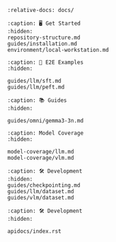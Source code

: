 ```{include} ../README.md
:relative-docs: docs/
```

```{toctree}
:caption: 🖥️ Get Started
:hidden:
repository-structure.md
guides/installation.md
environment/local-workstation.md
```

<!--
environment/cluster.md
-->

```{toctree}
:caption: 🚀 E2E Examples
:hidden:

guides/llm/sft.md
guides/llm/peft.md
```

```{toctree}
:caption: 📚 Guides
:hidden:

guides/omni/gemma3-3n.md
```

```{toctree}
:caption: Model Coverage
:hidden:

model-coverage/llm.md
model-coverage/vlm.md
```
<!-- 
```{toctree}
:caption: Datasets
:hidden:
guides/llm/dataset.md
guides/vlm/dataset.md
``` -->

```{toctree}
:caption: 🛠️ Development
:hidden:
guides/checkpointing.md
guides/llm/dataset.md
guides/vlm/dataset.md
```



```{toctree}
:caption: 🛠️ Development
:hidden:

apidocs/index.rst
```
